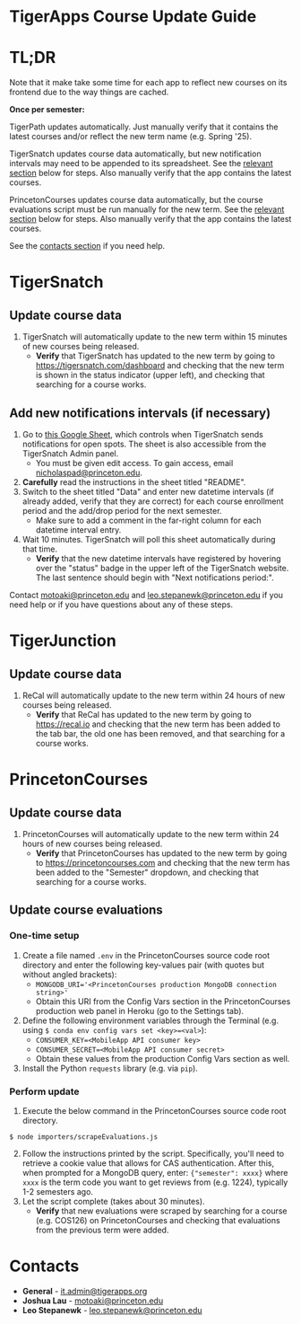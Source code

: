 # TigerApps Course Update Guide

# TL;DR

Note that it make take some time for each app to reflect new courses on its frontend due to the way things are cached.

**Once per semester:**

TigerPath updates automatically. Just manually verify that it contains the latest courses and/or reflect the new term name (e.g. Spring '25).

TigerSnatch updates course data automatically, but new notification intervals may need to be appended to its spreadsheet. See the [relevant section](#add-new-notifications-intervals-if-necessary) below for steps. Also manually verify that the app contains the latest courses.

PrincetonCourses updates course data automatically, but the course evaluations script must be run manually for the new term. See the [relevant section](#update-course-evaluations) below for steps. Also manually verify that the app contains the latest courses.

See the [contacts section](#contacts) if you need help.

# TigerSnatch

## Update course data

1. TigerSnatch will automatically update to the new term within 15 minutes of new courses being released.
   - **Verify** that TigerSnatch has updated to the new term by going to https://tigersnatch.com/dashboard and checking that the new term is shown in the status indicator (upper left), and checking that searching for a course works.

## Add new notifications intervals (if necessary)

1. Go to [this Google Sheet](https://docs.google.com/spreadsheets/d/1iSWihUcWa0yX8MsS_FKC-DuGH75AukdiuAigbSkPm8k/), which controls when TigerSnatch sends notifications for open spots. The sheet is also accessible from the TigerSnatch Admin panel.
   - You must be given edit access. To gain access, email nicholaspad@princeton.edu.
2. **Carefully** read the instructions in the sheet titled "README".
3. Switch to the sheet titled "Data" and enter new datetime intervals (if already added, verify that they are correct) for each course enrollment period and the add/drop period for the next semester.
   - Make sure to add a comment in the far-right column for each datetime interval entry.
4. Wait 10 minutes. TigerSnatch will poll this sheet automatically during that time.
   - **Verify** that the new datetime intervals have registered by hovering over the "status" badge in the upper left of the TigerSnatch website. The last sentence should begin with "Next notifications period:".

Contact motoaki@princeton.edu and leo.stepanewk@princeton.edu if you need help or if you have questions about any of these steps.

# TigerJunction

## Update course data

1. ReCal will automatically update to the new term within 24 hours of new courses being released.
   - **Verify** that ReCal has updated to the new term by going to https://recal.io and checking that the new term has been added to the tab bar, the old one has been removed, and that searching for a course works.

# PrincetonCourses

## Update course data

1. PrincetonCourses will automatically update to the new term within 24 hours of new courses being released.
   - **Verify** that PrincetonCourses has updated to the new term by going to https://princetoncourses.com and checking that the new term has been added to the "Semester" dropdown, and checking that searching for a course works.

## Update course evaluations

### One-time setup

1. Create a file named `.env` in the PrincetonCourses source code root directory and enter the following key-values pair (with quotes but without angled brackets):
   - `MONGODB_URI='<PrincetonCourses production MongoDB connection string>'`
   - Obtain this URI from the Config Vars section in the PrincetonCourses production web panel in Heroku (go to the Settings tab).
2. Define the following environment variables through the Terminal (e.g. using `$ conda env config vars set <key>=<val>`):
   - `CONSUMER_KEY=<MobileApp API consumer key>`
   - `CONSUMER_SECRET=<MobileApp API consumer secret>`
   - Obtain these values from the production Config Vars section as well.
3. Install the Python `requests` library (e.g. via `pip`).

### Perform update

1. Execute the below command in the PrincetonCourses source code root directory.

```
$ node importers/scrapeEvaluations.js
```

2. Follow the instructions printed by the script. Specifically, you'll need to retrieve a cookie value that allows for CAS authentication. After this, when prompted for a MongoDB query, enter: `{"semester": xxxx}` where `xxxx` is the term code you want to get reviews from (e.g. 1224), typically 1-2 semesters ago.
3. Let the script complete (takes about 30 minutes).
   - **Verify** that new evaluations were scraped by searching for a course (e.g. COS126) on PrincetonCourses and checking that evaluations from the previous term were added.

# Contacts
- **General** - it.admin@tigerapps.org
- **Joshua Lau** - motoaki@princeton.edu
- **Leo Stepanewk** - leo.stepanewk@princeton.edu